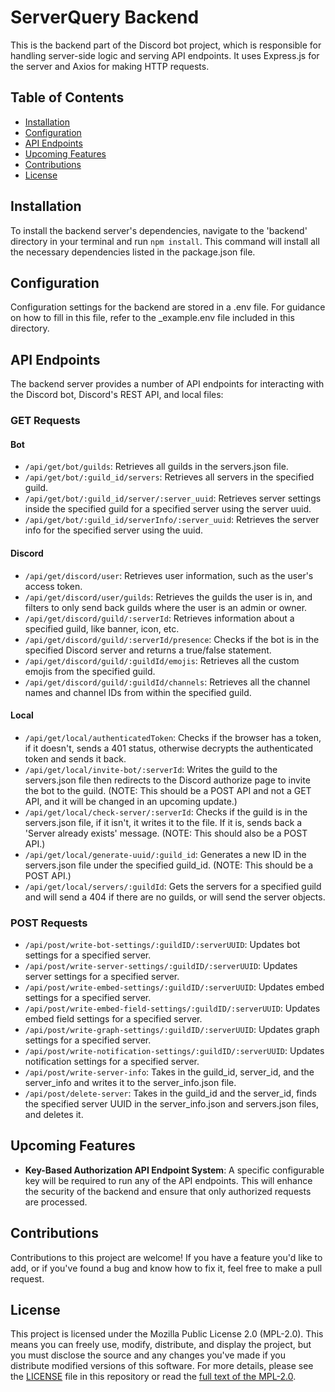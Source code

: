 # ServerQuery Backend
This is the backend part of the Discord bot project, which is responsible for handling server-side logic and serving API endpoints. It uses Express.js for the server and Axios for making HTTP requests.

## Table of Contents
* [Installation](https://github.com/ihasTaco/ServerQuery-Node/tree/main/backend#installation)
* [Configuration](https://github.com/ihasTaco/ServerQuery-Node/tree/main/backend#configuration)
* [API Endpoints](https://github.com/ihasTaco/ServerQuery-Node/tree/main/backend#api-endpoints)
* [Upcoming Features](https://github.com/ihasTaco/ServerQuery-Node/tree/main/backend#upcoming-features)
* [Contributions](https://github.com/ihasTaco/ServerQuery-Node/tree/main/backend#contributions)
* [License](https://github.com/ihasTaco/ServerQuery-Node/tree/main/backend#license)


## Installation
To install the backend server's dependencies, navigate to the 'backend' directory in your terminal and run `npm install`. This command will install all the necessary dependencies listed in the package.json file.

## Configuration
Configuration settings for the backend are stored in a .env file. For guidance on how to fill in this file, refer to the _example.env file included in this directory.

## API Endpoints
The backend server provides a number of API endpoints for interacting with the Discord bot, Discord's REST API, and local files:

### GET Requests
#### Bot
* `/api/get/bot/guilds`: Retrieves all guilds in the servers.json file.
* `/api/get/bot/:guild_id/servers`: Retrieves all servers in the specified guild.
* `/api/get/bot/:guild_id/server/:server_uuid`: Retrieves server settings inside the specified guild for a specified server using the server uuid.
* `/api/get/bot/:guild_id/serverInfo/:server_uuid`: Retrieves the server info for the specified server using the uuid.
#### Discord
* `/api/get/discord/user`: Retrieves user information, such as the user's access token.
* `/api/get/discord/user/guilds`: Retrieves the guilds the user is in, and filters to only send back guilds where the user is an admin or owner.
* `/api/get/discord/guild/:serverId`: Retrieves information about a specified guild, like banner, icon, etc.
* `/api/get/discord/guild/:serverId/presence`: Checks if the bot is in the specified Discord server and returns a true/false statement.
* `/api/get/discord/guild/:guildId/emojis`: Retrieves all the custom emojis from the specified guild.
* `/api/get/discord/guild/:guildId/channels`: Retrieves all the channel names and channel IDs from within the specified guild.
#### Local
* `/api/get/local/authenticatedToken`: Checks if the browser has a token, if it doesn't, sends a 401 status, otherwise decrypts the authenticated token and sends it back.
* `/api/get/local/invite-bot/:serverId`: Writes the guild to the servers.json file then redirects to the Discord authorize page to invite the bot to the guild. (NOTE: This should be a POST API and not a GET API, and it will be changed in an upcoming update.)
* `/api/get/local/check-server/:serverId`: Checks if the guild is in the servers.json file, if it isn't, it writes it to the file. If it is, sends back a 'Server already exists' message. (NOTE: This should also be a POST API.)
* `/api/get/local/generate-uuid/:guild_id`: Generates a new ID in the servers.json file under the specified guild_id. (NOTE: This should be a POST API.)
* `/api/get/local/servers/:guildId`: Gets the servers for a specified guild and will send a 404 if there are no guilds, or will send the server objects.
### POST Requests
* `/api/post/write-bot-settings/:guildID/:serverUUID`: Updates bot settings for a specified server.
* `/api/post/write-server-settings/:guildID/:serverUUID`: Updates server settings for a specified server.
* `/api/post/write-embed-settings/:guildID/:serverUUID`: Updates embed settings for a specified server.
* `/api/post/write-embed-field-settings/:guildID/:serverUUID`: Updates embed field settings for a specified server.
* `/api/post/write-graph-settings/:guildID/:serverUUID`: Updates graph settings for a specified server.
* `/api/post/write-notification-settings/:guildID/:serverUUID`: Updates notification settings for a specified server.
* `/api/post/write-server-info`: Takes in the guild_id, server_id, and the server_info and writes it to the server_info.json file.
* `/api/post/delete-server`: Takes in the guild_id and the server_id, finds the specified server UUID in the server_info.json and servers.json files, and deletes it.
## Upcoming Features

* **Key-Based Authorization API Endpoint System**: A specific configurable key will be required to run any of the API endpoints. This will enhance the security of the backend and ensure that only authorized requests are processed.

## Contributions
Contributions to this project are welcome! If you have a feature you'd like to add, or if you've found a bug and know how to fix it, feel free to make a pull request.

## License
This project is licensed under the Mozilla Public License 2.0 (MPL-2.0). This means you can freely use, modify, distribute, and display the project, but you must disclose the source and any changes you've made if you distribute modified versions of this software. For more details, please see the [LICENSE](https://github.com/ihasTaco/ServerQuery-Node/blob/main/LICENSE) file in this repository or read the [full text of the MPL-2.0](https://www.mozilla.org/en-US/MPL/2.0/).
